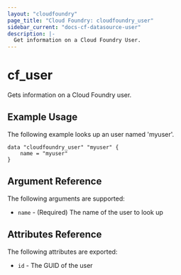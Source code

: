 ```yaml
---
layout: "cloudfoundry"
page_title: "Cloud Foundry: cloudfoundry_user"
sidebar_current: "docs-cf-datasource-user"
description: |-
  Get information on a Cloud Foundry User.
---
```


# cf\_user

Gets information on a Cloud Foundry user.

## Example Usage

The following example looks up an user named 'myuser'. 

```
data "cloudfoundry_user" "myuser" {
    name = "myuser"    
}
```

## Argument Reference

The following arguments are supported:

* `name` - (Required) The name of the user to look up

## Attributes Reference

The following attributes are exported:

* `id` - The GUID of the user
